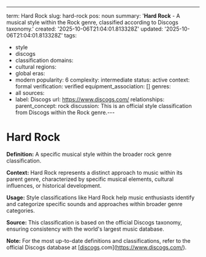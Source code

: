 ---
term: Hard Rock
slug: hard-rock
pos: noun
summary: '**Hard Rock** - A musical style within the Rock genre, classified according
  to Discogs taxonomy.'
created: '2025-10-06T21:04:01.813328Z'
updated: '2025-10-06T21:04:01.813328Z'
tags:
- style
- discogs
- classification
domains:
- cultural
regions:
- global
eras:
- modern
popularity: 6
complexity: intermediate
status: active
context: formal
verification: verified
equipment_association: []
genres:
- all
sources:
- label: Discogs
  url: https://www.discogs.com/
relationships:
  parent_concept: rock
discussion: This is an official style classification from Discogs within the Rock
  genre.---

# Hard Rock

**Definition:** A specific musical style within the broader rock genre classification.

**Context:** Hard Rock represents a distinct approach to music within its parent genre, characterized by specific musical elements, cultural influences, or historical development.

**Usage:** Style classifications like Hard Rock help music enthusiasts identify and categorize specific sounds and approaches within broader genre categories.

**Source:** This classification is based on the official Discogs taxonomy, ensuring consistency with the world's largest music database.

**Note:** For the most up-to-date definitions and classifications, refer to the official Discogs database at [[discogs](../d/discogs.md).com](https://www.discogs.com/).
